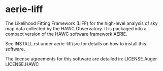 # aerie-liff

The Likelihood Fitting Framework (LiFF) for the high-level analysis of sky map 
data collected by the HAWC Observatory. It is packaged into a compact version 
of the HAWC software framework AERIE.

See INSTALL.rst under aerie-liff/src for details on how to install this 
software.

The license agreements for this software are detailed in:
LICENSE.Auger
LICENSE.HAWC
